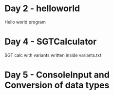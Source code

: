 # Day 2 - helloworld
Hello world program

# Day 4 - SGTCalculator
SGT calc with variants written inside variants.txt

# Day 5 - ConsoleInput and Conversion of data types
